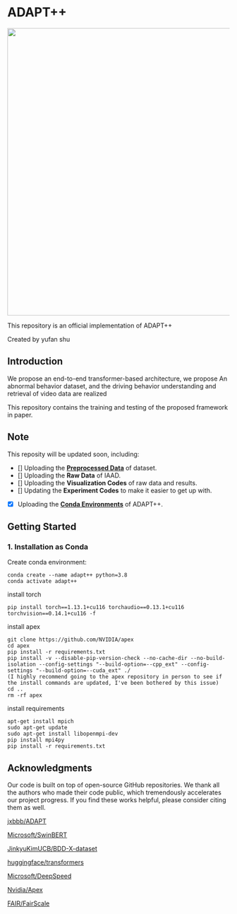 # ADAPT++

 <img src="overview.png" width="650"> 

This repository is an official implementation of ADAPT++

Created by yufan shu

## Introduction

We propose an end-to-end transformer-based architecture, we propose An abnormal behavior dataset, and the driving behavior understanding and retrieval of video data are realized

This repository contains the training and testing of the proposed framework in paper.

## Note
This reposity will be updated soon, including:
- [] Uploading the **[Preprocessed Data](#dataset-preparation)** of dataset.
- [] Uploading the **Raw Data** of IAAD.
- [] Uploading the **Visualization Codes** of raw data and results.
- [] Updating the **Experiment Codes** to make it easier to get up with.
- [x] Uploading the **[Conda Environments](#1-installation-as-conda)** of ADAPT++.



## Getting Started


### 1. Installation as Conda

Create conda environment:
```
conda create --name adapt++ python=3.8
conda activate adapt++
```

install torch
```
pip install torch==1.13.1+cu116 torchaudio==0.13.1+cu116 torchvision==0.14.1+cu116 -f 
```

install apex
```
git clone https://github.com/NVIDIA/apex
cd apex
pip install -r requirements.txt
pip install -v --disable-pip-version-check --no-cache-dir --no-build-isolation --config-settings "--build-option=--cpp_ext" --config-settings "--build-option=--cuda_ext" ./
(I highly recommend going to the apex repository in person to see if the install commands are updated, I've been bothered by this issue)
cd ..
rm -rf apex
```

install requirements
```
apt-get install mpich
sudo apt-get update
sudo apt-get install libopenmpi-dev
pip install mpi4py
pip install -r requirements.txt
```





## Acknowledgments

Our code is built on top of open-source GitHub repositories. 
We thank all the authors who made their code public, which tremendously accelerates our project progress. 
If you find these works helpful, please consider citing them as well.

[jxbbb/ADAPT](https://github.com/jxbbb/ADAPT)

[Microsoft/SwinBERT](https://github.com/microsoft/SwinBERT) 

[JinkyuKimUCB/BDD-X-dataset](https://github.com/JinkyuKimUCB/BDD-X-dataset)

[huggingface/transformers](https://github.com/huggingface/transformers) 

[Microsoft/DeepSpeed](https://github.com/microsoft/DeepSpeed)

[Nvidia/Apex](https://github.com/NVIDIA/apex)

[FAIR/FairScale](https://github.com/facebookresearch/fairscale)

